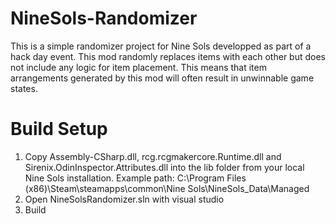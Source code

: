 # NineSols-Randomizer
This is a simple randomizer project for Nine Sols developped as part of a hack day event. This mod randomly replaces items with each other but does not include any logic for item placement. This means that item arrangements generated by this mod will often result in unwinnable game states. 

# Build Setup
1. Copy Assembly-CSharp.dll, rcg.rcgmakercore.Runtime.dll and Sirenix.OdinInspector.Attributes.dll into the lib folder from your local Nine Sols installation.
   Example path: C:\Program Files (x86)\Steam\steamapps\common\Nine Sols\NineSols_Data\Managed
2. Open NineSolsRandomizer.sln with visual studio
3. Build